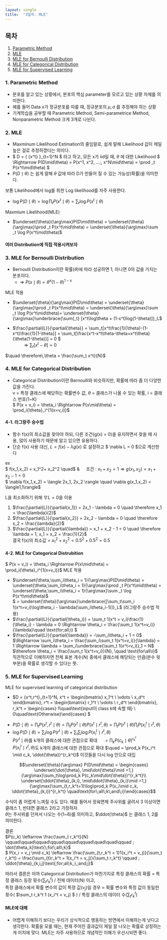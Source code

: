 ```yaml
---
layout: single
title:  "3일차. MLE"
---
```


## 목차
1. [Parametric Method](#1-parametric-method)
2. [MLE](#2-mle)
3. [MLE for Bernoulli Distribution](#3-mle-for-bernoulli-distribution)
4. [MLE for Categorical Distribution](#4-mle-for-categorical-distribution)
5. [MLE for Supervised Learning](#5-mle-for-supervised-learning)

### 1. Parametric Method
- 분포를 알고 있는 상황에서, 분포의 핵심 parameter를 모르고 있는 상황 자체를 의미한다.
- 예를 들어 Data x가 정규분포를 따를 때, 정규분포의 $\mu, \sigma$ 를 추정해야 하는 상황
- 기계학습을 공부할 때 Parametric Method, Semi-parametrice Method, Nonparametric Method 크게 3개로 나뉜다.

### 2. MLE
- Maxminum Likelihood Estimation의 줄임말로, 쉽게 말해 Likelihood 값이 제일 높은 걸로 추정하겠다는 의미다.
- $ D = { \{x^t\} }_{t=1}^N $ 라고 하고, 모든 x가 iid일 때, $\theta$ 에 대한 Likelihood
$ \Rightarrow P(D\mid\theta) = P(x^1, x^2, ...\;, x^N\mid\theta) = \prod _t P(x^t\mid\theta) $
- $P(D\mid\theta)$ 는 쉽게 말해 $\theta$ 값에 따라 D가 만들어 질 수 있는 가능성(확률)을 의미한다.

보통 Likelihood에서 log를 취한 Log likelihood를 자주 사용한다.
- $\log P(D\mid\theta) = \log \prod _t P(x^t\mid\theta) = \sum _t \log P(x^t\mid\theta)$

Maxmium Likelihood(MLE)
- $\underset{\theta}{\arg\max}P(D\mid\theta) = \underset{\theta}{\arg\max}\prod _t P(x^t\mid\theta) = \underset{\theta}{\arg\max}\sum _t \log P(x^t\mid\theta)$

#### 여러 Distribution에 직접 적용시켜보자

### 3. MLE for Bernoulli Distribution
- Bernoulli Distribution이란 확률($\theta$)에 따라 성공하면 1, 아니면 0의 값을 가지는 분포이다.
    - => $P(x\mid\theta) = \theta^x(1-\theta)^{1-x}$ 

MLE 적용 
* $\underset{\theta}{\arg\max}P(D\mid\theta) = \underset{\theta}{\arg\max}\prod _t P(x^t\mid\theta) = \underset{\theta}{\arg\max}\sum _t \log P(x^t\mid\theta)= \underset{\theta}{\arg\max}\underbrace{\sum{_t} [x^t\log\theta + (1-x^t)log(1-\theta)]}_L$  

* $\frac{\partial{L}}{\partial{\theta}} = \sum_t[x^t\frac{1}{\theta}-(1-x^t)\frac{1}{1-\theta}] = \sum_t[\frac{x^t-x^t\theta-\theta+x^t\theta}{\theta(1-\theta)}] = 0 $  
$\qquad \Rightarrow \sum_t[x^t-\theta] = 0$  
  

$\quad \therefore\,\theta = \frac{\sum_t x^t}{N}$


### 4. MLE for Categorical Distribution
- Categorical Distribution이란 Bernoulli와 비슷하지만, 확률에 따라 좀 더 다양한 값을 가진다.  
v = 특정 클래스에 해당하는 확률변수 값, $\theta$ = 클래스가 나올 수 있는 확률, i = 클래스 번호(1~K)  
$ P(x = v_i) = \theta_i \Rightarrow P(x\mid\theta) = \prod_i{\theta}_i^{1(x=v_i)}$ 

#### 4-1. 라그랑주 승수법  
- 함수 f(x)의 최소값을 찾아야 하되, 다른 조건(g(x) = 0)을 유지하면서 찾을 때 사용, 많이 사용하기 때문에 알고 있으면 유용하다.  
- 단순 f(x) 사용 대신, $L = f(x) - \lambda g(x)$ 로 설정하고 $ \nabla L = 0 $으로 계산한다

ex  
$ f(x_1,x_2) = x_1^2+ x_2^2 \quad$ & $\quad$조건 : $x_1 + x_2 = 1 \Rightarrow g(x_1,x_2) = x_1+x_2 -1 = 0$  
$ \nabla f(x_1,x_2) = \langle 2x_1, 2x_2 \rangle \quad \nabla g(x_1,x_2) = \langle1,1\rangle$  

L을 최소화하기 위해 $\nabla L = 0$을 이용  
1. $\frac{\partial{L}}{\partial{x_1}} = 2x_1 - \lambda = 0 \quad \therefore x_1 = \frac{\lambda}{2}$
2. $\frac{\partial{L}}{\partial{x_2}} = 2x_2 - \lambda = 0 \quad \therefore x_2 = \frac{\lambda}{2}$
3. $\frac{\partial{L}}{\partial{\lambda}} = x_1 + x_2 - 1 = 0 \quad \therefore \lambda = 1, x_1 = x_2 = \frac{1}{2}$  
결국 f(x)의 최소값 = $x_1^2+x_2^2 = 0.5^2 + 0.5^2 = 0.5$

#### 4-2. MLE for Categorical Distrubition
$ P(x = v_i) = \theta_i \Rightarrow P(x\mid\theta) = \prod_i{\theta}_i^{1(x=v_i)}$ 
MLE 적용 
* $\underset{\theta,\sum_i\theta_i = 1}{\arg\max}P(D\mid\theta) = \underset{\theta,\sum_i\theta_i = 1}{\arg\max}\prod _t P(x^t\mid\theta) = \underset{\theta,\sum_i\theta_i = 1}{\arg\max}\sum _t \log P(x^t\mid\theta)$  
$ = \underset{\theta}{\arg\max}\underbrace{[\sum_t\sum_i 1(x^t=v_i)\log\theta_i - \lambda(\sum_i\theta_i-1)]}_L$ (라그랑주 승수법 적용)  
*  $\frac{\partial{L}}{\partial{\theta_i}} = \sum_t 1(x^t = v_i)\frac{1}{\theta_i} - \lambda = 0 \Rightarrow \theta_i = \frac{\sum_t 1(x^t=v_i)}{\lambda}\quad \text{for\;all\;i} $ 
*  $\frac{\partial{L}}{\partial{\lambda}} = -\sum_i\theta_i + 1 = 0$  
$\Rightarrow \sum_i\theta_i = \frac{\sum_i\sum_t 1(x^t=v_i)}{\lambda} = 1 \Rightarrow \lambda = \sum_i\underbrace{\sum_t 1(x^t=v_i)}_1 = N$  
$\therefore \theta_i = \frac{\sum_t 1(x^t=v_i)}{N}, \quad \text{for\all\i}$  
직관적으로 이해하자면 전체 표본 개수(N) 중에서 클래스에 해당되는 만큼(분수 윗부분)을 확률로 생각할 수 있다는 뜻.

### 5. MLE for Supervised Learning
MLE for supervised learning of categorical distribution
- $D = \{x^t,r^t\}_{t=1}^N, x^t = \begin{bmatrix} x_1^t \\ \vdots \\ x_d^t \end{bmatrix}, r^t = \begin{bmatrix} r_1^t \\ \vdots \\ r_d^t \end{bmatrix}, r_k^t = \begin{cases} 1\quad\text{input이 class  k에 속할 때} \\ 0\quad\text{Otherwise}\end{cases} $
* $P(D\mid\theta) = \prod_t P(x^t,r^t\mid\theta) = \prod_t P(r^t\mid\theta)P(x^t\mid r^t,\theta) = \prod_t P(r^t\mid\theta)\prod_i P(x_i^t\mid r^t,\theta)$  
* $\log P(D\mid\theta) = \sum_t \log P(r^t\mid\theta) + \sum_t\sum_i \log P(x_i^t\mid r^t,\theta)$  
$P(r^t\mid\theta)$를 k개의 클래스에 대한 관점으로 확대 $\quad = \prod_k P(c_k \mid \dot{\theta})^{r_k^t}$   
$P(x_i^t\mid r^t,\theta)$도 k개의 클래스에 대한 관점으로 확대 $\quad = \prod_k P(x_i^t \mid c_k, \ddot{\theta})^{r_k^t}$ 이것들을 다시 log 안으로 대입

$$\underset{\theta}{\arg\max} P(D\mid\theta) = \begin{cases} \underset{\dot{\theta}, \mid\dot{\theta}\mid =1,}{\arg\max}\sum_t\log\prod_k P(c_k\mid\dot{\theta})^{r_k^t}\\  \underset{\ddot{\theta}_{k,i}, \mid\ddot{\theta}_{k,i}\mid =1,}{\arg\max}\sum_{t,r_k^t=1}\log\prod_k P(x_i\mid c_k, \ddot{\theta}_{k,i})^{r_k^t} \quad\text{for\;all\;k\;and\;i}\end{cases}$$

수식이 좀 어렵게 느껴질 수도 있다. 예를 들어서 정육면체 주사위를 굴려서 3 이상이면 클래스 1, 반대면 클래스 2라고 가정하자.  
$\dot{\theta}$는 주사위를 던져서 나오는 수(1~6)를 의미하고, $\ddot{\theta}$ 는 클래스 1, 2를 의미한다.

결론  
$P(c_k) \leftarrow \frac{\sum_t r_k^t}{N} \qquad\qquad\qquad\qquad\qquad\qquad\quad\quad\qquad ; \dot{\theta_k}\text{\;for\;all\;k}$  
$ P(x_i = v_j \mid c_k) \leftarrow \frac{\sum_{t,r_k^t = 1}1(x_i^t = v_j)}{\sum_t r_k^t} = \frac{\sum_{t}r_k^t = 1(x_i^t = v_j)}{\sum_t r_k^t} \qquad ; \ddot{\theta}_{k,i,j}\text{\;for\;all\;k,\;i,\;and\;j}$

따라서 결론은 아까 Categorical Distribution가 마찬가지로
특정 클래스의 확률 = 특정 클래스 등장 횟수($\sum_t r_k^t$) / 전체 데이터(N) 이고,  
특정 클래스에서 확률 변수의 값이 특정 값($v_j$)일 경우 = 확률 변수와 특정 값이 동일한 횟수(  $\sum_t r_k^t 1 (x_i^t = v_j) $  ) / 특정 클래스의 데이터 수($\sum_t r_k^t$)

#### MLE에 대해
- 어렵게 이해하기 보다는 우리가 상식적으로 행동하는 방면에서 이해하는게 낫다고 생각한다. 확률을 모를 때는, 현재 주어진 결과값이 제일 잘 나오는 확률로 상정하는게 이치에 맞다. MLE는 자주 사용하므로 개념적인 이해가 우선시되면 좋다.

